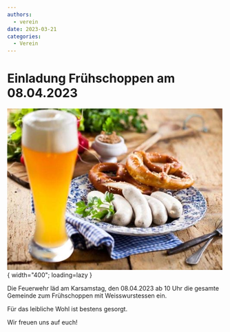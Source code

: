 ```yaml
---
authors: 
  - verein
date: 2023-03-21
categories:
  - Verein
---
```


# Einladung Frühschoppen am 08.04.2023

![Image title](../assets/news/2023/weisswurstessen.jpg){ width="400"; loading=lazy }

Die Feuerwehr läd am Karsamstag, den 08.04.2023 ab 10 Uhr die gesamte Gemeinde zum Frühschoppen mit Weisswurstessen ein.

Für das leibliche Wohl ist bestens gesorgt.

Wir freuen uns auf euch!